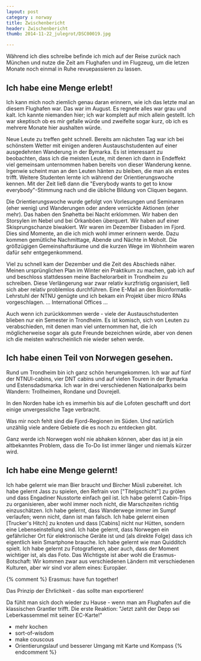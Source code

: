 ```yaml
---
layout: post
category : norway
title: Zwischenbericht 
header: Zwischenbericht 
thumb: 2014-11-22_julegrot/DSC00019.jpg

---
```


Während ich dies schreibe befinde ich mich auf der Reise zurück nach München und nutze die Zeit am Flughafen und im Flugzeug, um die letzen Monate noch einmal in Ruhe revuepassieren zu lassen.

## Ich habe eine Menge erlebt!
Ich kann mich noch ziemlich genau daran erinnern, wie ich das letzte mal an diesem Flughafen war. Das war im August. Es regnete alles war grau und kalt. Ich kannte niemanden hier; ich war komplett auf mich allein gestellt. Ich war skeptisch ob es mir gefalle würde und zweifelte sogar kurz, ob ich es mehrere Monate hier aushalten würde.  

Neue Leute zu treffen geht schnell. Bereits am nächsten Tag war ich bei schönstem Wetter mit einigen anderen Austauschstudenten auf einer ausgedehnten Wanderung in der Bymarka. Es ist interessant zu beobachten, dass ich die meisten Leute, mit denen ich dann in Endeffekt viel gemeinsam unternommen haben bereits von dieser Wanderung kenne. Irgenwie scheint man an den Leuten hänten zu bleiben, die man als erstes trifft. Weitere Studenten lernte ich während der
Orientierungswoche kennen. Mit der Zeit ließ dann die "Everybody wants to get to know everybody"-Stimmung nach und die übliche Bildung von Cliquen begann. 

Die Orientierungswoche wurde gefolgt von Vorlesungen und Seminaren (eher wenig) und Wanderungen oder andere verrückte Aktionen (eher mehr). Das haben den Snøhetta bei Nacht erklommen. Wir haben den Storsylen im Nebel und bei Orkanböen überquert. Wir haben auf einer Skisprungschanze biwakiert. Wir waren im Dezember Eisbaden im Fjord. Dies sind Momente, an die ich mich wohl immer erinnern werde. Dazu kommen gemütliche Nachmittage, Abende und Nächte in Moholt. Die größzügigen
Gemeinshaftsräume und die kurzen Wege im Wohnheim waren dafür sehr entgegenkommend.  

Viel zu schnell kam der Dezember und die Zeit des Abschieds näher. Meinen ursprünglichen Plan im Winter ein Praktikum zu machen, gab ich auf und beschloss stattdessen meine Bachelorarbeit in Trondheim zu schreiben. Diese Verlängerung war zwar relativ kurzfristig organisiert, ließ sich aber relativ problemlos durchführen. Eine E-Mail an den Bioinformatik-Lehrstuhl der NTNU genügte und ich bekam ein Projekt über micro RNAs vorgeschlagen. ... International
Offices ... 

Auch wenn ich zurückkommen werde - viele der Austauschstudenten blieben nur ein Semester in Trondheim. Es ist komisch, sich von Leuten zu verabschieden, mit denen man viel unternommen hat, die ich möglicherweise sogar als gute Freunde bezeichnen würde, aber von denen ich die meisten wahrscheinlich nie wieder sehen werde. 

## Ich habe einen Teil von Norwegen gesehen.
Rund um Trondheim bin ich ganz schön herumgekommen. Ich war auf fünf der NTNUI-cabins, vier DNT cabins und auf vielen Touren in der Bymarka und Estensdadsmarka. Ich war in drei verschiedenen Nationalparks beim Wandern: Trollheimen, Rondane und Dovrejell. 

In den Norden habe ich es immerhin bis auf die Lofoten geschafft und dort einige unvergessliche Tage verbracht. 

Was mir noch fehlt sind die Fjord-Regionen im Süden. Und natürlich unzählig viele andere Gebiete die es noch zu entdecken gibt.

Ganz werde ich Norwegen wohl nie abhaken können, aber das ist ja ein altbekanntes Problem, dass die To-Do list immer länger und niemals kürzer wird. 

## Ich habe eine Menge gelernt!
Ich habe gelernt wie man Bier braucht und Bircher Müsli zubereitet. Ich habe gelernt Jass zu spielen, den Refrain von ["Titelgschicht"] zu grölen und dass Engadiner Nusstorte einfach geil ist. Ich habe gelernt Cabin-Trips zu organisieren, aber wohl immer noch nicht, die Marschzeiten richtig einzuschätzen. Ich habe gelernt, dass Wanderwege immer im Sumpf verlaufen; wenn nicht, dann ist man falsch. Ich habe gelernt einen [Trucker's Hitch] zu knoten und dass [Cabins] nicht nur
Hütten, sondern eine Lebenseinstellung sind. Ich habe gelernt, dass Norwegen ein gefährlicher Ort für elektronische Geräte ist und (als direkte Folge) dass ich eigentlich kein Smartphone brauche. Ich habe gelernt wie man Quidditch spielt. Ich habe gelernt zu Fotografieren, aber auch, dass der Moment wichtiger ist, als das Foto. Das Wichtigste ist aber wohl die Erasmus-Botschaft: Wir kommen zwar aus verschiedenen Ländern mit verschiedenen Kulturen, aber wir sind vor allem eines:
Europäer. 

{% comment %}
Erasmus: have fun together!

Das Prinzip der Ehrlichkeit - das sollte man exportieren!

Da fühlt man sich doch wieder zu Hause - wenn man am Flughafen auf die klassischen Grantler trifft. 
Die erste Reaktion: "Jetzt zahlt der Depp sei Leberkassemmel mit seiner EC-Karte!"

* mehr kochen
* sort-of-wisdom
* make couscous
* Orientierungslauf und besserer Umgang mit Karte und Kompass
{% endcomment %}
